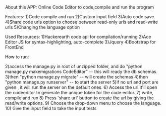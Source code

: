 About this APP:
Online Code Editor to code,compile and run the program

Features:
1)Code compile and run
2)Custom input field
3)Auto code save
4)Share code urls 
	option to choose between read-only urls and read-write urls
5)Changing the language option

Used Resources:
1)Hackerearth code api for compilation/running
2)Ace Editor JS for syntax-highlighting, auto-complete
3)Jquery
4)Bootstrap for FrontEnd

How to run:

2)access the manage.py in root of unzipped folder, and do "python manage.py makemigrations CodeEditor" -- this will ready the db schemas.
3)then "python manage.py migrate" -- will create the schemas
4)then "python manage.py runserver" -- to start the server
5)if no url and port are given , it will  run the server on the default ones.
6) Access the url it'll open the codeeditor to generate the unique token for the code editor.
7) write, compile and run 
8) Press 'share url' button to create the url by giving the read/write options.
9)  Choose the drop-down menu to choose the language.
10) Give the input field to take the input tests